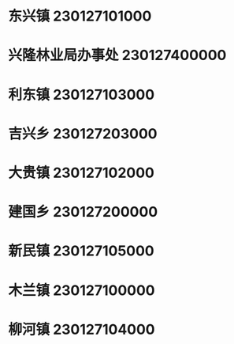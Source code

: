 # 东兴镇 230127101000
# 兴隆林业局办事处 230127400000
# 利东镇 230127103000
# 吉兴乡 230127203000
# 大贵镇 230127102000
# 建国乡 230127200000
# 新民镇 230127105000
# 木兰镇 230127100000
# 柳河镇 230127104000
